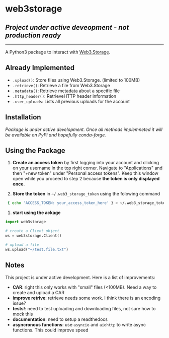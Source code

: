 # web3storage

## *Project under active deveopment - not production ready* 

---

A Python3 package to interact with [Web3.Storage](https://web3.storage/).

Already Implemented
----------
- `.upload()`: Store files using Web3.Storage. (limited to 100MB)
- `.retrieve()`: Retrieve a file from Web3.Storage
- `.metadata()`: Retrieve metadata about a specific file
- `.http_header()`: RetrieveHTTP header information
- `.user_uploads`: Lists all previous uploads for the account

Installation
----------

*Package is under active development. 
Once all methods implemneted it will be available on PyPi 
and hopefully conda-forge.*

Using the Package
----------
1. **Create an access token** by first logging into your account and clicking on your username in the top right corner. Navigate to "Applications" and then "+new token" under "Personal access tokens".  Keep this window open while you proceed to step 2 because **the token is only displayed once**.

2. **Store the token** in `~/.web3_storage_token` using the folowing command
```sh
 { echo 'ACCESS_TOKEN: your_access_token_here' } > ~/.web3_storage_tokenn
```

1. **start using the ackage**
```python
import web3storage

# create a Client object
ws = web3storage.Client()

# upload a file
ws.upload("~/test.file.txt")
```

Notes
----------
This project is under active development. Here is a list of improvements:
- **CAR**: right this only works with "small" files (<100MB). Need a way to create and upload a CAR 
- **improve retrive**: retrieve needs some work. I think there is an encoding issue?
- **tests!**: need to test uploading and downloading files, not sure how to mock this
- **documentation**: need to setup a readthedocs
- **asyncronous functions**: use `asyncio` and `aiohttp` to write async functions. This could improve speed
